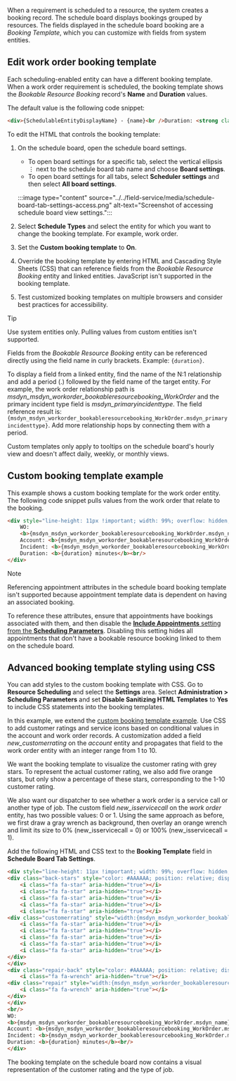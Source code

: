 
When a requirement is scheduled to a resource, the system creates a booking record. The schedule board displays bookings grouped by resources. The fields displayed in the schedule board booking are a *Booking Template*, which you can customize with fields from system entities.

## Edit work order booking template

Each scheduling-enabled entity can have a different booking template. When a work order requirement is scheduled, the booking template shows the *Bookable Resource Booking* record's **Name** and **Duration** values.

The default value is the following code snippet:

```HTML
<div>{SchedulableEntityDisplayName} - {name}<br />Duration: <strong class="bold">{duration}</strong></div>
```

To edit the HTML that controls the booking template:

1. On the schedule board, open the schedule board settings.

   - To open board settings for a specific tab, select the vertical ellipsis &vellip; next to the schedule board tab name and choose **Board settings**.
   - To open board settings for all tabs, select **Scheduler settings** and then select **All board settings**.

   :::image type="content" source="../../field-service/media/schedule-board-tab-settings-access.png" alt-text="Screenshot of accessing schedule board view settings.":::

1. Select **Schedule Types** and select the entity for which you want to change the booking template. For example, work order.

1. Set the **Custom booking template** to **On**.

1. Override the booking template by entering HTML and Cascading Style Sheets (CSS) that can reference fields from the *Bookable Resource Booking* entity and linked entities. JavaScript isn't supported in the booking template.

1. Test customized booking templates on multiple browsers and consider best practices for accessibility.

> [!TIP]
> Use system entities only. Pulling values from custom entities isn't supported.
>
> Fields from the *Bookable Resource Booking* entity can be referenced directly using the field name in curly brackets. Example: `{duration}`.
>
> To display a field from a linked entity, find the name of the N:1 relationship and add a period (.) followed by the field name of the target entity. For example, the work order relationship path is *msdyn_msdyn_workorder_bookableresourcebooking_WorkOrder* and the primary incident type field is *msdyn_primaryincidenttype*. The field reference result is: `{msdyn_msdyn_workorder_bookableresourcebooking_WorkOrder.msdyn_primaryincidenttype}`. Add more relationship hops by connecting them with a period.
>
> Custom templates only apply to tooltips on the schedule board's hourly view and doesn't affect daily, weekly, or monthly views.

## Custom booking template example

This example shows a custom booking template for the work order entity. The following code snippet pulls values from the work order that relate to the booking.

```HTML
<div style="line-height: 11px !important; width: 99%; overflow: hidden; display: block; text-overflow: ellipsis;">
    WO: 
    <b>{msdyn_msdyn_workorder_bookableresourcebooking_WorkOrder.msdyn_name}</b><br/>
    Account: <b>{msdyn_msdyn_workorder_bookableresourcebooking_WorkOrder.msdyn_account_msdyn_workorder_ServiceAccount.name}</b><br/>
    Incident: <b>{msdyn_msdyn_workorder_bookableresourcebooking_WorkOrder.msdyn_primaryincidenttype}</b><br/>
    Duration: <b>{duration} minutes</b><br/>
</div>
```

> [!NOTE]
> Referencing appointment attributes in the schedule board booking template isn't supported because appointment template data is dependent on having an associated booking.
>
> To reference these attributes, ensure that appointments have bookings associated with them, and then disable the [**Include Appointments** setting from the **Scheduling Parameters**](../../field-service/appointment-scheduling.md). Disabling this setting hides all appointments that don't have a bookable resource booking linked to them on the schedule board.

## Advanced booking template styling using CSS

You can add styles to the custom booking template with CSS. Go to **Resource Scheduling** and select the **Settings** area. Select **Administration > Scheduling Parameters** and set **Disable Sanitizing HTML Templates** to **Yes** to include CSS statements into the booking templates.

In this example, we extend the [custom booking template example](#custom-booking-template-example). Use CSS to add customer ratings and service icons based on conditional values in the account and work order records. A customization added a field *new_customerrating* on the *account* entity and propagates that field to the work order entity with an integer range from 1 to 10.

We want the booking template to visualize the customer rating with grey stars. To represent the actual customer rating, we also add five orange stars, but only show a percentage of these stars, corresponding to the 1-10 customer rating.

We also want our dispatcher to see whether a work order is a service call or another type of job. The custom field *new_isservicecall* on the *work order* entity, has two possible values: 0 or 1. Using the same approach as before, we first draw a gray wrench as background, then overlay an orange wrench and limit its size to 0% (new_isservicecall = 0) or 100% (new_isservicecall = 1).

Add the following HTML and CSS text to the **Booking Template** field in **Schedule Board Tab Settings**.

```HTML
<div style="line-height: 11px !important; width: 99%; overflow: hidden; display: block; text-overflow: ellipsis;">
<div class="back-stars" style="color: #AAAAAA; position: relative; display:inline-block;">
    <i class="fa fa-star" aria-hidden="true"></i>
    <i class="fa fa-star" aria-hidden="true"></i>
    <i class="fa fa-star" aria-hidden="true"></i>
    <i class="fa fa-star" aria-hidden="true"></i>
    <i class="fa fa-star" aria-hidden="true"></i>
<div class="customerrating" style="width:{msdyn_msdyn_workorder_bookableresourcebooking_WorkOrder.msdyn_account_msdyn_workorder_ServiceAccount.new_customerrating}0%; color: #FFBC0B; position: absolute; top: 0; left:0; overflow: hidden; display:-webkit-box">
    <i class="fa fa-star" aria-hidden="true"></i>
    <i class="fa fa-star" aria-hidden="true"></i>
    <i class="fa fa-star" aria-hidden="true"></i>
    <i class="fa fa-star" aria-hidden="true"></i>
    <i class="fa fa-star" aria-hidden="true"></i>
</div>
</div>
<div class="repair-back" style="color: #AAAAAA; position: relative; display:inline-block; padding-left:10px; vertical-align:text-top;">
    <i class="fa fa-wrench" aria-hidden="true"></i>
<div class="repair" style="width:{msdyn_msdyn_workorder_bookableresourcebooking_WorkOrder.new_isservicecall}00%; color: #FFBC0B; position: absolute; top: 0; left:0; padding-left:10px; overflow: hidden; display:-webkit-box">
    <i class="fa fa-wrench" aria-hidden="true"></i>
</div>
</div>
<br/>
WO:
<b>{msdyn_msdyn_workorder_bookableresourcebooking_WorkOrder.msdyn_name}</b><br/>
Account: <b>{msdyn_msdyn_workorder_bookableresourcebooking_WorkOrder.msdyn_account_msdyn_workorder_ServiceAccount.name}</b><br/>
Incident: <b>{msdyn_msdyn_workorder_bookableresourcebooking_WorkOrder.msdyn_primaryincidenttype}</b><br/>
Duration: <b>{duration} minutes</b><br/>
</div>
```

The booking template on the schedule board now contains a visual representation of the customer rating and the type of job.
